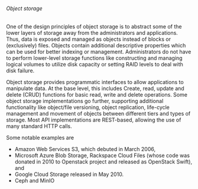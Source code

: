 ###### Object storage
One of the design principles of object storage is to abstract some of the lower layers of storage away from the administrators and applications. Thus, data is exposed and managed as objects instead of blocks or (exclusively) files. Objects contain additional descriptive properties which can be used for better indexing or management. Administrators do not have to perform lower-level storage functions like constructing and managing logical volumes to utilize disk capacity or setting RAID levels to deal with disk failure.

Object storage provides programmatic interfaces to allow applications to manipulate data. At the base level, this includes Create, read, update and delete (CRUD) functions for basic read, write and delete operations. Some object storage implementations go further, supporting additional functionality like object/file versioning, object replication, life-cycle management and movement of objects between different tiers and types of storage. Most API implementations are REST-based, allowing the use of many standard HTTP calls.

Some notable examples are 
- Amazon Web Services S3, which debuted in March 2006,
- Microsoft Azure Blob Storage, Rackspace Cloud Files (whose code was donated in 2010 to Openstack project and released as OpenStack Swift), and 
- Google Cloud Storage released in May 2010.
- Ceph and MinIO
